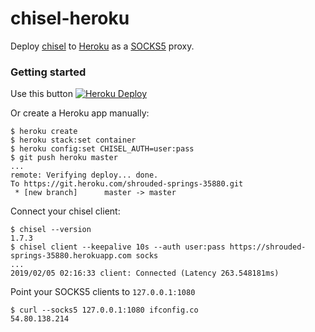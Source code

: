 chisel-heroku
=============

Deploy [chisel](https://github.com/jpillora/chisel) to [Heroku](https://www.heroku.com/) as a [SOCKS5](https://en.wikipedia.org/wiki/SOCKS) proxy.

### Getting started

Use this button [![Heroku Deploy](https://www.herokucdn.com/deploy/button.svg)](https://heroku.com/deploy?template=https://github.com/mrluanma/chisel-heroku)

Or create a Heroku app manually:

```
$ heroku create
$ heroku stack:set container
$ heroku config:set CHISEL_AUTH=user:pass
$ git push heroku master
...
remote: Verifying deploy... done.
To https://git.heroku.com/shrouded-springs-35880.git
 * [new branch]      master -> master
```

Connect your chisel client:

```
$ chisel --version
1.7.3
$ chisel client --keepalive 10s --auth user:pass https://shrouded-springs-35880.herokuapp.com socks
...
2019/02/05 02:16:33 client: Connected (Latency 263.548181ms)
```

Point your SOCKS5 clients to `127.0.0.1:1080`

```
$ curl --socks5 127.0.0.1:1080 ifconfig.co
54.80.138.214
```
